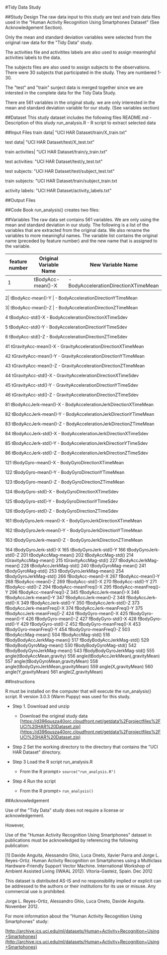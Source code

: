 #Tidy Data Study

##Study Design
The raw data input to this study are test and train data files used in the "Human Activity Recognition Using Smartphones Dataset" (See Acknowledgement Section).

Only the mean and standard deviation variables were selected from the original raw data for the "Tidy Data" study.

The activities file and activitites labels are also used to assign meaningful activities labels to the data.

The subjects files are also used to assign subjects to the observations.  There were 30 subjects that participated in the study.  They are numbered 1-30.

The "test" and "train" sunject data is merged together since we are intersted in the complete data for the Tidy Data Study.

There are 561 variables in the original study. we are only interested in the mean and standard deviation variable for our study. (See variables section)   

##Dataset
        This study dataset includes the following files
                README.md      -  Description of this study
                run_analysis.R -  R script to extract selected data



##Input Files
 train data|		"UCI HAR Dataset/train/X_train.txt"

 test data|		"UCI HAR Dataset/test/X_test.txt"

 train activities|	"UCI HAR Dataset/train/y_train.txt"

 test activities:	"UCI HAR Dataset/test/y_test.txt"

 test subjects:		"UCI HAR Dataset/test/subject_test.txt"

 train subjects:	"UCI HAR Dataset/train/subject_train.txt

 activity labels:	"UCI HAR Dataset/activity_labels.txt"


##Output Files

##Code Book
        run_analysis() creates two files:





##Variables
The raw data set contains 561 variables.  We are only using the mean and standard deviation in our study.  The following is a list of the variables that are extracted from the original data.  We also rename the variables to more meaningful names.  The variable list contains the original name (preceded by feature number) and the new name that is assigned to the variable.

 
feature number | Original Variable Name | New Variable Name 
--- | --- | ---
1| tBodyAcc-mean()-X |        - BodyAccelerationDirectionXTimeMean

2| tBodyAcc-mean()-Y |        - BodyAccelerationDirectionYTimeMean

3| tBodyAcc-mean()-Z |       - BodyAccelerationDirectionZTimeMean

4 tBodyAcc-std()-X          - BodyAccelerationDirectionXTimeSdev

5 tBodyAcc-std()-Y          - BodyAccelerationDirectionYTimeSdev

6 tBodyAcc-std()-Z          - BodyAccelerationDirectionZTimeSdev

41 tGravityAcc-mean()-X     - GravityAccelerationDirectionXTimeMean

42 tGravityAcc-mean()-Y     - GravityAccelerationDirectionYTimeMean

43 tGravityAcc-mean()-Z     - GravityAccelerationDirectionZTimeMean

44 tGravityAcc-std()-X      - GravityAccelerationDirectionXTimeSdev

45 tGravityAcc-std()-Y      - GravityAccelerationDirectionYTimeSdev

46 tGravityAcc-std()-Z      - GravityAccelerationDirectionZTimeSdev

81 tBodyAccJerk-mean()-X    - BodyAccelerationJerkDirectionXTimeMean

82 tBodyAccJerk-mean()-Y    - BodyAccelerationJerkDirectionYTimeMean

83 tBodyAccJerk-mean()-Z    - BodyAccelerationJerkDirectionZTimeMean

84 tBodyAccJerk-std()-X     - BodyAccelerationJerkDirectionXTimeSdev

85 tBodyAccJerk-std()-Y     - BodyAccelerationJerkDirectionYTimeSdev

86 tBodyAccJerk-std()-Z     - BodyAccelerationJerkDirectionZTimeSdev

121 tBodyGyro-mean()-X      - BodyGyroDirectionXTimeMean

122 tBodyGyro-mean()-Y      - BodyGyroDirectionYTimeMean

123 tBodyGyro-mean()-Z      - BodyGyroDirectionZTimeMean

124 tBodyGyro-std()-X       - BodyGyroDirectionXTimeSdev

125 tBodyGyro-std()-Y       - BodyGyroDirectionYTimeSdev

126 tBodyGyro-std()-Z       - BodyGyroDirectionZTimeSdev

161 tBodyGyroJerk-mean()-X  - BodyGyroJerkDirectionXTimeMean

162 tBodyGyroJerk-mean()-Y  - BodyGyroJerkDirectionYTimeMean

163 tBodyGyroJerk-mean()-Z  - BodyGyroJerkDirectionZTimeMean

164 tBodyGyroJerk-std()-X
165 tBodyGyroJerk-std()-Y
166 tBodyGyroJerk-std()-Z
201 tBodyAccMag-mean()
202 tBodyAccMag-std()
214 tGravityAccMag-mean()
215 tGravityAccMag-std()
227 tBodyAccJerkMag-mean()
228 tBodyAccJerkMag-std()
240 tBodyGyroMag-mean()
241 tBodyGyroMag-std()
253 tBodyGyroJerkMag-mean()
254 tBodyGyroJerkMag-std()
266 fBodyAcc-mean()-X
267 fBodyAcc-mean()-Y
268 fBodyAcc-mean()-Z
269 fBodyAcc-std()-X
270 fBodyAcc-std()-Y
271 fBodyAcc-std()-Z
294 fBodyAcc-meanFreq()-X
295 fBodyAcc-meanFreq()-Y
296 fBodyAcc-meanFreq()-Z
345 fBodyAccJerk-mean()-X
346 fBodyAccJerk-mean()-Y
347 fBodyAccJerk-mean()-Z
348 fBodyAccJerk-std()-X
349 fBodyAccJerk-std()-Y
350 fBodyAccJerk-std()-Z
373 fBodyAccJerk-meanFreq()-X
374 fBodyAccJerk-meanFreq()-Y
375 fBodyAccJerk-meanFreq()-Z
424 fBodyGyro-mean()-X
425 fBodyGyro-mean()-Y
426 fBodyGyro-mean()-Z
427 fBodyGyro-std()-X
428 fBodyGyro-std()-Y
429 fBodyGyro-std()-Z
452 fBodyGyro-meanFreq()-X
453 fBodyGyro-meanFreq()-Y
454 fBodyGyro-meanFreq()-Z
503 fBodyAccMag-mean()
504 fBodyAccMag-std()
516 fBodyBodyAccJerkMag-mean()
517 fBodyBodyAccJerkMag-std()
529 fBodyBodyGyroMag-mean()
530 fBodyBodyGyroMag-std()
542 fBodyBodyGyroJerkMag-mean()
543 fBodyBodyGyroJerkMag-std()
555 angle(tBodyAccMean,gravity)
556 angle(tBodyAccJerkMean),gravityMean)
557 angle(tBodyGyroMean,gravityMean)
558 angle(tBodyGyroJerkMean,gravityMean)
559 angle(X,gravityMean)
560 angle(Y,gravityMean)
561 angle(Z,gravityMean)


















##Instructions

 R must be installed on the computer that will execute the run_analysis() script. 
 R version 3.0.3 (Warm Puppy) was used for this study.

* Step 1.    Download and unzip
  * Download the original study data [https://d396qusza40orc.cloudfront.net/getdata%2Fprojectfiles%2FUCI%20HAR%20Dataset.zip](https://d396qusza40orc.cloudfront.net/getdata%2Fprojectfiles%2FUCI%20HAR%20Dataset.zip)

* Step 2    Set the working directory to the directory that contains the "UCI HAR Dataset" directory.

* Step 3    Load the R script run_analysis.R
  * From the R prompt>  `source("run_analysis.R")`

* Step 4    Run the script
  * From the R prompt> `run_analysis()`


##Acknowledgement

Use of the "Tidy Data" study does not require a license or acknowledgement.

However,

Use of the "Human Activity Recognition Using Smartphones" dataset in publications must be acknowledged by referencing the following publication: 

[1] Davide Anguita, Alessandro Ghio, Luca Oneto, Xavier Parra and Jorge L. Reyes-Ortiz. Human Activity Recognition on Smartphones using a Multiclass Hardware-Friendly Support Vector Machine. International Workshop of Ambient Assisted Living (IWAAL 2012). Vitoria-Gasteiz, Spain. Dec 2012

This dataset is distributed AS-IS and no responsibility implied or explicit can be addressed to the authors or their institutions for its use or misuse. Any commercial use is prohibited.

Jorge L. Reyes-Ortiz, Alessandro Ghio, Luca Oneto, Davide Anguita. November 2012.

For more information about the "Human Activity Recognition Using Smartphones" study:

[http://archive.ics.uci.edu/ml/datasets/Human+Activity+Recognition+Using+Smartphones](http://archive.ics.uci.edu/ml/datasets/Human+Activity+Recognition+Using+Smartphones)


